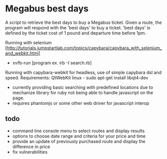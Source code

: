 
Megabus best days
=================

A script to retrieve the best days to buy a Megabus ticket.  Given a route,
the program will respond with the 'best days' to buy a ticket.  'best days' is
defined by the ticket cost of 1 pound and departure time before 1pm.

Running with selenium
[http://tutorials.jumpstartlab.com/topics/capybara/capybara_with_selenium_and_webkit.html]
* xvfb-run [program ex. irb -I search.rb]

Running with capybara-webkit
for headless, use of simple capybara dsl and speed.
Requirements:
QtWebKit
linux - sudo apt-get install libqt4-dev

* currently providing basic searching with predefined locations due to mechanize
  library
  for ruby not being able to handle javascript on the page.
* requires phantomjs or some other web driver for javascript interop

todo
----
* command line console menu to select routes and display results
* options to choose date range and criteria for your price and time
* provide an update of previously purchased route and display the difference in price
* fix vulnerabilities
